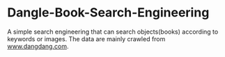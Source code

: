 # Dangle-Book-Search-Engineering
A simple search engineering that can search objects(books) according to keywords or images. The data are mainly crawled from www.dangdang.com.  
